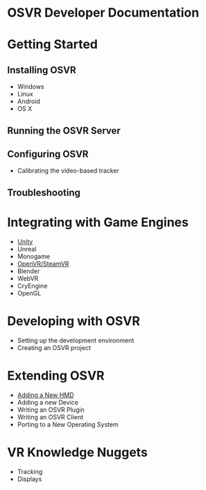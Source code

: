 # OSVR Developer Documentation

# Getting Started
## Installing OSVR
- Windows
- Linux
- Android
- OS X
## Running the OSVR Server
## Configuring OSVR
- Calibrating the video-based tracker
## Troubleshooting

# Integrating with Game Engines

- [Unity](https://github.com/OSVR/OSVR-Unity/blob/master/GettingStarted.md)
- Unreal
- Monogame
- [OpenVR/SteamVR](https://gitter.im/OSVR/SteamVR-OSVR)
- Blender
- WebVR
- CryEngine
- OpenGL

# Developing with OSVR
- Setting up the development environment
- Creating an OSVR project

# Extending OSVR
- [Adding a New HMD](Extending-OSVR/AddingHMD.md)
- Adding a new Device
- Writing an OSVR Plugin
- Writing an OSVR Client
- Porting to a New Operating System

# VR Knowledge Nuggets
- Tracking
- Displays